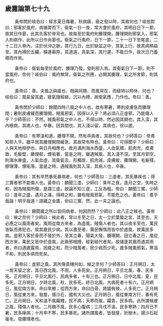 ## 歲露論第七十九

<p>&emsp;&emsp;
黃帝問於岐伯曰：經言夏日傷暑，秋病瘧，瘧之發以時，其故何也？岐伯對曰：邪客於風府，病循膂而下，衛氣一日一夜，常大會於風府，其明日日下一節，故其日作晏，此其先客於脊背也。故每至於風府則腠理開，腠理開則邪氣入，邪氣入則病作，此所以日作尚晏也。衛氣之行風府，日下一節，二十一日下至尾底，二十二日入脊內，注於伏沖之脈，其行九日，出於缺盆之中，其氣上行，故其病稍益至。其內搏於五臟，橫連募原，其道遠，其氣深，其行遲，不能日作，故次日乃蓄積而作焉。
</p>
<p>&emsp;&emsp;
黃帝曰：衛氣每至於風府，腠理乃發，發則邪入焉。其衛氣日下一節，則不當風府，奈何？岐伯曰：風府無常，衛氣之所應，必開其腠理，氣之所舍節，則其府也。
</p>
<p>&emsp;&emsp;
黃帝曰：善。夫風之與瘧也，相與同類，而風常在，而瘧特以時休，何也？岐伯曰：風氣留其處，瘧氣隨經絡，沉以內搏，故衛氣應，乃作也。帝曰：善。
</p>
<p>&emsp;&emsp;
黃帝問於少師曰：餘聞四時八風之中人也，故有寒暑，寒則皮膚急而腠理閉；暑則皮膚緩而腠理開。賊風邪氣，因得以入乎？將必須八正虛邪，乃能傷人乎？少師答曰：不然。賊風邪氣之中人也，不得以時，然必因其開也，其入深，其內極病，其病人也，卒暴。因其閉也，其入淺以留，其病也，徐以遲。
</p>
<p>&emsp;&emsp;
黃帝曰：有寒溫和適，腠理不開，然有卒病者，其故何也？少師答曰：帝弗知邪入乎。雖平居其腠理開閉緩急，其故常有時也。黃帝曰：可得聞乎？少師曰：人與天地相參也，與日月相應也。故月滿則海水西盛，人血氣積，肌肉充，皮膚致，毛髮堅，腠理郗，煙垢著，當是之時，雖遇賊風，其入淺不深。至其月郭空，則海水東盛，人氣血虛，其衛氣去，形獨居，肌肉減，皮膚縱，腠理開，毛髮殘，膠理薄，煙垢落，當是之時，遇賊風則其入深，其病人也，卒暴。
</p>
<p>&emsp;&emsp;
黃帝曰：其有卒然暴死暴病者，何也？少師答曰：三虛者，其死暴疾也；得三實者邪不能傷人也。黃帝曰：願聞三虛。少師曰：乘年之衰，逢月之空，失時之和，因為賊風所傷，是謂三虛。故論不知三虛，工反為粗。帝曰：願聞三實。少師曰：逢年之盛，遇月之滿，得時之和，雖有賊風邪氣，不能危之也。黃帝曰：善乎哉論！明乎哉道！請藏之金匱，命曰三實。然，此一夫之論也。
</p>
<p>&emsp;&emsp;
黃帝曰：願聞歲之所以皆同病者，何因而然？少師曰：此八正之候也。黃帝曰：候之奈何？少師曰：候此者，常以冬至之日，太一立於葉蟄之宮，其至也，天必應之以風雨者矣。風雨從南方來者，為虛風，賊傷人者也。其以夜半至也，萬民皆臥而弗犯也，故其歲民少病。其以晝至者，萬民懈惰而皆中於虛風，故萬民多病。虛邪入客於骨而不發於外，至其立春，陽氣大發，腠理開，因立春之日，風從西方來，萬民又皆中於虛風，此兩邪相搏，經氣結代者矣。故諸逢其風而遇其雨者，命曰遇歲露焉，因歲之和，而少賊風者，民少病而少死。歲多賊風邪氣，寒溫不和，則民多病而死矣。
</p>
<p>&emsp;&emsp;
黃帝曰：虛邪之風，其所傷貴賤何如，候之奈何？少師答曰：正月朔日，太一居天留之宮，其日西北風，不雨，人多死矣。正月朔日，平旦北風，春，民多死。正月朔日，平旦北風行，民病多者，十有三也。正月朔日，日中北風，夏，民多死。正月朔日，夕時北風，秋，民多死。終日北風，大病死者十有六。正月朔日，風從南方來，命曰旱鄉；從西方來，命曰白骨，將國有殃，人多死亡。正月朔日，風從東方來，發屋，揚沙石，國有大災也。正月朔日，風從東南方行，春有死亡。正月朔日，天和溫不風糶賤，民不病；天寒而風，糶貴，民多病。此所謂候歲之風，殘傷人者也。二月醜不風，民多心腹病；三月戌不溫，民多寒熱；四月已不暑，民多癉病；十月申不寒，民多暴死。諸所謂風者，皆發屋，折樹木，揚沙石起毫毛，發腠理者也。
</p>